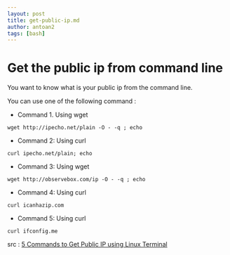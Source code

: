 ```yaml
---
layout: post
title: get-public-ip.md
author: antoan2
tags: [bash]
---
```

# Get the public ip from command line

You want to know what is your public ip from the command line.

You can use one of the following command :

* Command 1. Using wget
```
wget http://ipecho.net/plain -O - -q ; echo
```
* Command 2: Using curl
```
curl ipecho.net/plain; echo
```
* Command 3: Using wget
```
wget http://observebox.com/ip -O - -q ; echo
```
* Command 4: Using curl
```
curl icanhazip.com
```
* Command 5: Using curl
```
curl ifconfig.me
```

src : [5 Commands to Get Public IP using Linux Terminal](http://tecadmin.net/5-commands-to-get-public-ip-using-linux-terminal/)
